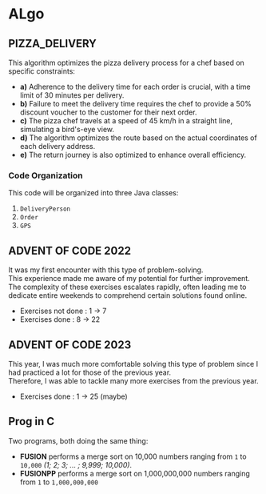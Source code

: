 # ALgo

## PIZZA_DELIVERY

This algorithm optimizes the pizza delivery process for a chef based on specific constraints:

- **a)** Adherence to the delivery time for each order is crucial, with a time limit of 30 minutes per delivery.
- **b)** Failure to meet the delivery time requires the chef to provide a 50% discount voucher to the customer for their next order.
- **c)** The pizza chef travels at a speed of 45 km/h in a straight line, simulating a bird's-eye view.
- **d)** The algorithm optimizes the route based on the actual coordinates of each delivery address.
- **e)** The return journey is also optimized to enhance overall efficiency.

### Code Organization

This code will be organized into three Java classes:

1. `DeliveryPerson`
2. `Order`
3. `GPS`


## ADVENT OF CODE 2022

It was my first encounter with this type of problem-solving.  
This experience made me aware of my potential for further improvement.  
The complexity of these exercises escalates rapidly, often leading me to dedicate entire weekends to comprehend certain solutions found online.

- Exercises not done : 1 -> 7  
- Exercises done : 8 -> 22  



## ADVENT OF CODE 2023

This year, I was much more comfortable solving this type of problem since I had practiced a lot for those of the previous year.  
Therefore, I was able to tackle many more exercises from the previous year.  

- Exercises done : 1 -> 25 (maybe)


## Prog in C
  
Two programs, both doing the same thing:
- **FUSION** performs a merge sort on 10,000 numbers ranging from `1` to `10,000` _(1; 2; 3; ... ; 9,999; 10,000)_.
- **FUSIONPP** performs a merge sort on 1,000,000,000 numbers ranging from `1` to `1,000,000,000`
